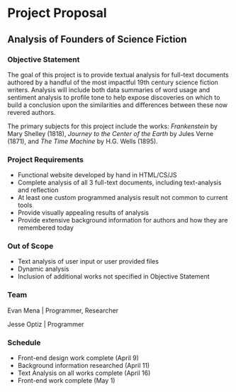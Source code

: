 # Project Proposal

## Analysis of Founders of Science Fiction

### Objective Statement
The goal of this project is to provide textual analysis for full-text documents authored by a handful of the most impactful 19th century science fiction writers. Analysis will include both data summaries of word usage and sentiment analysis to profile tone to help expose discoveries on which to build a conclusion upon the similarities and differences between these now revered authors. 

The primary subjects for this project include the works: *Frankenstein* by Mary Shelley (1818), *Journey to the Center of the Earth* by Jules Verne (1871), and *The Time Machine* by H.G. Wells (1895).

### Project Requirements
- Functional website developed by hand in HTML/CS/JS
- Complete analysis of all 3 full-text documents, including text-analysis and reflection
- At least one custom programmed analysis result not common to current tools
- Provide visually appealing results of analysis
- Provide extensive background information for authors and how they are remembered today

### Out of Scope
- Text analysis of user input or user provided files
- Dynamic analysis
- Inclusion of additional works not specified in Objective Statement

### Team
Evan Mena | Programmer, Researcher

Jesse Optiz | Programmer


### Schedule
- Front-end design work complete (April 9)
- Background information researched (April 11)
- Text Analysis on all works complete (April 16)
- Front-end work complete (May 1)
